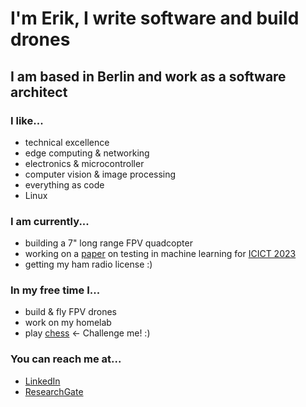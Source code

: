 # I'm Erik, I write software and build drones
## I am based in Berlin and work as a software architect

### I like...
- technical excellence
- edge computing & networking
- electronics & microcontroller
- computer vision & image processing
- everything as code
- Linux

### I am currently...
- building a 7" long range FPV quadcopter
- working on a [paper](https://gist.github.com/eriklautenschlaeger/16f6f9918b6c4e2bdfbd82f1c97c429d) on testing in machine learning for [ICICT 2023](https://icict.co.uk/)
- getting my ham radio license :)

### In my free time I...
- build & fly FPV drones
- work on my homelab
- play [chess](https://www.chess.com/member/erikbln) <- Challenge me! :) 

### You can reach me at...
- [LinkedIn](https://www.linkedin.com/in/eriklautenschlaeger/)
- [ResearchGate](https://www.researchgate.net/profile/Erik-Lautenschlaeger)
